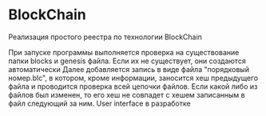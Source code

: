 # BlockChain
Реализация простого реестра по технологии BlockChain

При запуске программы выполняется проверка на существование папки blocks и genesis файла.
Если их не существует, они создаются автоматически
Далее добавляется запись в виде файла "порядковый номер.blc", в котором, кроме информации, заносится хеш
предыдущего файла и проводится проверка всей цепочки файлов. Если какой либо из файлов был изменен,
то его хеш не совпадет с хешем записанным в файл следующий за ним.
User interface в разработке
